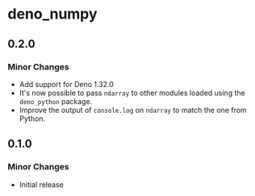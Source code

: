 # deno_numpy

## 0.2.0

### Minor Changes

- Add support for Deno 1.32.0
- It's now possible to pass `ndarray` to other modules loaded using the
  `deno_python` package.
- Improve the output of `console.log` on `ndarray` to match the one from Python.

## 0.1.0

### Minor Changes

- Initial release
